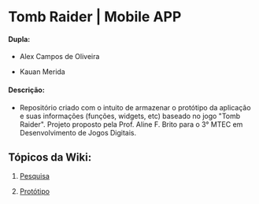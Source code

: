 # Tomb Raider | Mobile APP

#### Dupla:

- Alex Campos de Oliveira

- Kauan Merida

#### Descrição:
- Repositório criado com o intuito de armazenar o protótipo da aplicação e suas informações (funções, widgets, etc) baseado no jogo "Tomb Raider". Projeto proposto pela Prof. Aline F. Brito para o 3° MTEC em Desenvolvimento de Jogos Digitais.

## Tópicos da Wiki:

1. [Pesquisa](https://github.com/Alex2024Campos/Tomb_Raider_Mobile_APP/wiki/1.-Pesquisa)<br>


2. [Protótipo](https://github.com/Alex2024Campos/Tomb_Raider_Mobile_APP/wiki/2.-Prot%C3%B3tipo)<br>
